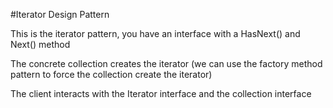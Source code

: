 #Iterator Design Pattern

This is the iterator pattern, you have an interface with a HasNext() and Next() method

The concrete collection creates the iterator (we can use the factory method pattern to force the collection create the iterator)

The client interacts with the Iterator interface and the collection interface
